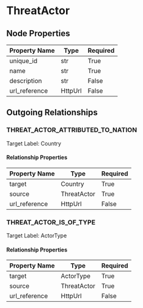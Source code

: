 
# ThreatActor

## Node Properties

| Property Name | Type | Required |
| ------------- | ---- | -------- |
| unique_id | str | True |
| name | str | True |
| description | str | False |
| url_reference | HttpUrl | False |


## Outgoing Relationships

### THREAT_ACTOR_ATTRIBUTED_TO_NATION

Target Label: Country

#### Relationship Properties

| Property Name | Type | Required |
| ------------- | ---- | -------- |
| target | Country | True |
| source | ThreatActor | True |
| url_reference | HttpUrl | False |


### THREAT_ACTOR_IS_OF_TYPE

Target Label: ActorType

#### Relationship Properties

| Property Name | Type | Required |
| ------------- | ---- | -------- |
| target | ActorType | True |
| source | ThreatActor | True |
| url_reference | HttpUrl | False |



